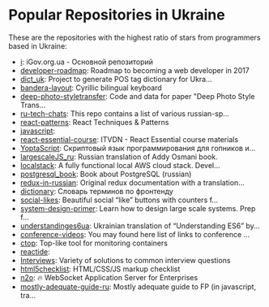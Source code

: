 # Popular Repositories in Ukraine

These are the repositories with the highest ratio of stars from programmers based in Ukraine:

- [i](https://github.com/e-government-ua/i): iGov.org.ua - Основной репозиторий
- [developer-roadmap](https://github.com/kamranahmedse/developer-roadmap): Roadmap to becoming a web developer in 2017
- [dict_uk](https://github.com/brown-uk/dict_uk): Project to generate POS tag dictionary for Ukra...
- [bandera-layout](https://github.com/muromec/bandera-layout): Cyrillic bilingual keyboard
- [deep-photo-styletransfer](https://github.com/luanfujun/deep-photo-styletransfer): Code and data for paper "Deep Photo Style Trans...
- [ru-tech-chats](https://github.com/mr-mig/ru-tech-chats): This repo contains a list of various russian-sp...
- [react-patterns](https://github.com/vasanthk/react-patterns): React Techniques & Patterns 
- [javascript](https://github.com/uprock/javascript): 
- [react-essential-course](https://github.com/krambertech/react-essential-course): ITVDN - React Essential course materials
- [YoptaScript](https://github.com/samgozman/YoptaScript): Скриптовый язык программирования для гопников и...
- [largescaleJS_ru](https://github.com/A/largescaleJS_ru): Russian translation of Addy Osmani book.
- [localstack](https://github.com/atlassian/localstack): A fully functional local AWS cloud stack. Devel...
- [postgresql_book](https://github.com/le0pard/postgresql_book): Book about PostgreSQL (russian)
- [redux-in-russian](https://github.com/rajdee/redux-in-russian): Original redux documentation with a translation...
- [dictionary](https://github.com/web-standards-ru/dictionary): Словарь терминов по фронтенду
- [social-likes](https://github.com/sapegin/social-likes): Beautiful social “like” buttons with counters f...
- [system-design-primer](https://github.com/donnemartin/system-design-primer): Learn how to design large scale systems. Prep f...
- [understandinges6ua](https://github.com/LambdaBooks/understandinges6ua): Ukrainian translation of “Understanding ES6” by...
- [conference-videos](https://github.com/FrontenderMagazine/conference-videos): You may found here list of links to conference ...
- [ctop](https://github.com/bcicen/ctop): Top-like tool for monitoring containers
- [reactide](https://github.com/reactide/reactide): 
- [Interviews](https://github.com/kdn251/Interviews): Variety of solutions to common interview questions
- [html5checklist](https://github.com/ihorzenich/html5checklist): HTML/CSS/JS markup checklist
- [n2o](https://github.com/synrc/n2o): 🔥 WebSocket Application Server for Enterprises
- [mostly-adequate-guide-ru](https://github.com/MostlyAdequate/mostly-adequate-guide-ru): Mostly adequate guide to FP (in javascript, tra...
